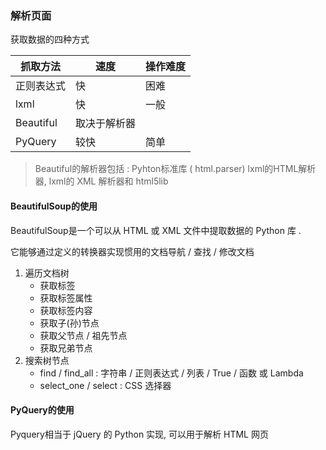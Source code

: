 ### 解析页面





获取数据的四种方式

| 抓取方法   | 速度         | 操作难度 |
| ---------- | ------------ | -------- |
| 正则表达式 | 快           | 困难     |
| lxml       | 快           | 一般     |
| Beautiful  | 取决于解析器 |          |
| PyQuery    | 较快         | 简单     |

>   Beautiful的解析器包括 : Pyhton标准库 ( html.parser)  lxml的HTML解析器, lxml的 XML 解析器和 html5lib



#### BeautifulSoup的使用

BeautifulSoup是一个可以从 HTML 或 XML 文件中提取数据的 Python 库 .

它能够通过定义的转换器实现惯用的文档导航 / 查找 / 修改文档



1.  遍历文档树
    -   获取标签
    -   获取标签属性
    -   获取标签内容
    -   获取子(孙)节点
    -   获取父节点 / 祖先节点
    -   获取兄弟节点
2.  搜索树节点
    -   find / find_all : 字符串 / 正则表达式 / 列表 / True / 函数 或 Lambda
    -   select_one / select : CSS 选择器



#### PyQuery的使用

Pyquery相当于 jQuery 的 Python 实现, 可以用于解析 HTML 网页



